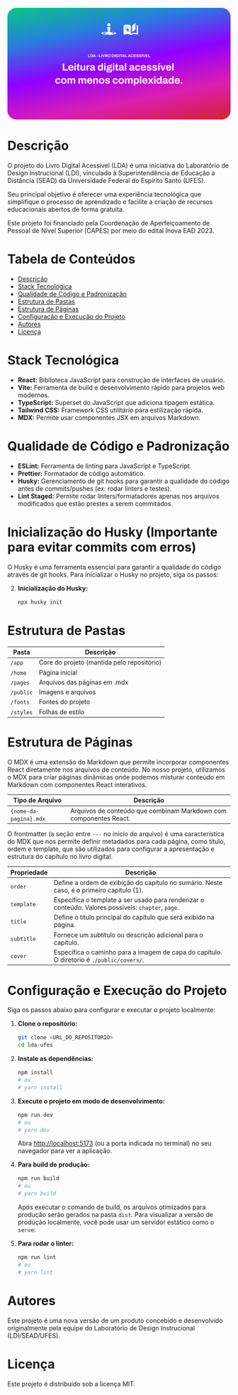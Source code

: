 ![Capa do Projeto LDA](github-cover.png)

# Descrição

O projeto do Livro Digital Acessível (LDA) é uma iniciativa do Laboratório de Design Instrucional (LDI), vinculado à Superintendência de Educação a Distância (SEAD) da Universidade Federal do Espírito Santo (UFES).

Seu principal objetivo é oferecer uma experiência tecnológica que simplifique o processo de aprendizado e facilite a criação de recursos educacionais abertos de forma gratuita.

Este projeto foi financiado pela Coordenação de Aperfeiçoamento de Pessoal de Nível Superior (CAPES) por meio do edital Inova EAD 2023.

# Tabela de Conteúdos

- [Descrição](#descrição)
- [Stack Tecnológica](#stack-tecnológica)
- [Qualidade de Código e Padronização](#qualidade-de-código-e-padronização)
- [Estrutura de Pastas](#estrutura-de-pastas)
- [Estrutura de Páginas](#estrutura-de-páginas)
- [Configuração e Execução do Projeto](#configuração-e-execução-do-projeto)
- [Autores](#autores)
- [Licença](#licença)

# Stack Tecnológica

- **React:** Biblioteca JavaScript para construção de interfaces de usuário.
- **Vite:** Ferramenta de build e desenvolvimento rápido para projetos web modernos.
- **TypeScript:** Superset do JavaScript que adiciona tipagem estática.
- **Tailwind CSS:** Framework CSS utilitário para estilização rápida.
- **MDX:** Permite usar componentes JSX em arquivos Markdown.

# Qualidade de Código e Padronização

- **ESLint:** Ferramenta de linting para JavaScript e TypeScript.
- **Prettier:** Formatador de código automático.
- **Husky:** Gerenciamento de git hooks para garantir a qualidade do código antes de commits/pushes (ex: rodar linters e testes).
- **Lint Staged:** Permite rodar linters/formatadores apenas nos arquivos modificados que estão prestes a serem commitados.

# Inicialização do Husky (Importante para evitar commits com erros)

O Husky é uma ferramenta essencial para garantir a qualidade do código através de git hooks. Para inicializar o Husky no projeto, siga os passos:

2. **Inicialização do Husky:**
   ```bash
   npx husky init
   ```

# Estrutura de Pastas

| Pasta     | Descrição                                  |
| --------- | ------------------------------------------ |
| `/app`    | Core do projeto (mantida pelo repositório) |
| `/home`   | Página inicial                             |
| `/pages`  | Arquivos das páginas em .mdx               |
| `/public` | Imagens e arquivos                         |
| `/fonts`  | Fontes do projeto                          |
| `/styles` | Folhas de estilo                           |

# Estrutura de Páginas

O MDX é uma extensão do Markdown que permite incorporar componentes React diretamente nos arquivos de conteúdo. No nosso projeto, utilizamos o MDX para criar páginas dinâmicas onde podemos misturar conteúdo em Markdown com componentes React interativos.

| Tipo de Arquivo        | Descrição                                                         |
| ---------------------- | ----------------------------------------------------------------- |
| `{nome-da-pagina}.mdx` | Arquivos de conteúdo que combinam Markdown com componentes React. |

O frontmatter (a seção entre `---` no início do arquivo) é uma característica do MDX que nos permite definir metadados para cada página, como título, ordem e template, que são utilizados para configurar a apresentação e estrutura do capítulo no livro digital.

| Propriedade | Descrição                                                                                           |
| ----------- | --------------------------------------------------------------------------------------------------- |
| `order`     | Define a ordem de exibição do capítulo no sumário. Neste caso, é o primeiro capítulo (1).           |
| `template`  | Especifica o template a ser usado para renderizar o conteúdo. Valores possíveis: `chapter`, `page`. |
| `title`     | Define o título principal do capítulo que será exibido na página.                                   |
| `subtitle`  | Fornece um subtítulo ou descrição adicional para o capítulo.                                        |
| `cover`     | Especifica o caminho para a imagem de capa do capítulo. O diretorio é `./public/covers/`.           |

# Configuração e Execução do Projeto

Siga os passos abaixo para configurar e executar o projeto localmente:

1.  **Clone o repositório:**

    ```bash
    git clone <URL_DO_REPOSITORIO>
    cd lda-ufes
    ```

2.  **Instale as dependências:**

    ```bash
    npm install
    # ou
    # yarn install
    ```

3.  **Execute o projeto em modo de desenvolvimento:**

    ```bash
    npm run dev
    # ou
    # yarn dev
    ```

    Abra [http://localhost:5173](http://localhost:5173) (ou a porta indicada no terminal) no seu navegador para ver a aplicação.

4.  **Para build de produção:**

    ```bash
    npm run build
    # ou
    # yarn build
    ```

    Após executar o comando de build, os arquivos otimizados para produção serão gerados na pasta `dist`. Para visualizar a versão de produção localmente, você pode usar um servidor estático como o `serve`:

5.  **Para rodar o linter:**
    ```bash
    npm run lint
    # ou
    # yarn lint
    ```

# Autores

Este projeto é uma nova versão de um produto concebido e desenvolvido originalmente pela equipe do Laboratório de Design Instrucional (LDI/SEAD/UFES).

# Licença

Este projeto é distribuído sob a licença MIT.
